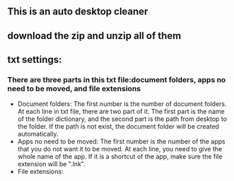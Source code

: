## This is an auto desktop cleaner

## download the zip and unzip all of them

## txt settings:
  ### There are three parts in this txt file:document folders, apps no need to be moved, and file extensions
  
  - Document folders: The first number is the number of document folders. At each line in txt file, there are two part of it. The first part is the name of the folder dictionary, and the second part is the path from desktop to the folder. If the path is not exist, the document folder will be created automatically.
  - Apps no need to be moved: The first number is the number of the apps that you do not want it to be moved. At each line, you need to give the whole name of the app. If it is a shortcut of the app, make sure the file extension will be ".lnk".
  - File extensions:  
